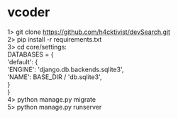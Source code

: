 # vcoder
1> git clone https://github.com/h4cktivist/devSearch.git
<br>
2> pip install -r requirements.txt
<br>
3> cd core/settings:
   <br>
     DATABASES = {
     <br>
      'default': {
      <br>
          'ENGINE': 'django.db.backends.sqlite3',
          <br>
          'NAME': BASE_DIR / 'db.sqlite3',
          <br>
      }
      <br>
    }
    <br>
4> python manage.py migrate
<br>
5> python manage.py runserver
